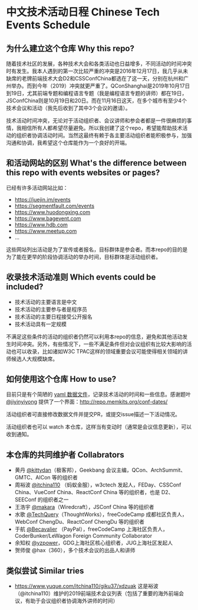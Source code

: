 # 中文技术活动日程 Chinese Tech Events Schedule

## 为什么建立这个仓库 Why this repo?

随着技术社区的发展，各种技术大会和各类活动也日益增多，不同活动的时间冲突时有发生。我本人遇到的第一次比较严重的冲突是2016年12月17日，我几乎从未缺席的老牌前端技术大会D2和CSSConfChina都选在了这一天，分别在杭州和广州举办。而到今年（2019）冲突就更严重了。QConShanghai是2019年10月17日到19日，尤其前端专题和编程语言专题（我是编程语言专题的讲师）都在19日，JSConfChina则是10月19日和20日。而在11月16日这天，在多个城市有至少4个技术会议和活动（我先后收到了其中3个会议的邀请）。

技术活动时间冲突，无论对于活动组织者、会议讲师和参会者都是一件很麻烦的事情，我相信所有人都希望尽量避免。所以我创建了这个repo，希望能帮助技术活动的组织者协调活动时间。当然这最终有赖于各主要活动组织者能积极参与，加强沟通和协调，我希望这个仓库能作为一个良好的开端。

## 和活动网站的区别 What's the difference between this repo with events websites or pages?

已经有许多活动网站比如：

- https://juejin.im/events
- https://segmentfault.com/events
- https://www.huodongxing.com
- https://www.bagevent.com
- https://www.hdb.com
- https://www.meetup.com
- ...

这些网站列出活动是为了宣传或者报名，目标群体是参会者。而本repo的目的是为了能在更早的阶段协调活动的举办时间，目标群体是活动组织者。

## 收录技术活动准则 Which events could be included?

- 技术活动的主要语言是中文
- 技术活动的主要参与者是程序员
- 技术活动的主要日程接受公开报名
- 技术活动具有一定规模

不满足这些条件的活动的组织者仍然可以利用本repo的信息，避免和其他活动发生时间冲突。另外，有些情况下，一些不满足条件但对会议组织有比较大影响的活动也可以收录，比如诸如W3C TPAC这样的领域重要会议可能使得相关领域的讲师候选人大规模缺席。

## 如何使用这个仓库 How to use?

目前只是有个简陋的 [yaml 数据文件](./2019.yaml)，记录技术活动的时间和一些信息。感谢题叶 [@jiyinyiyong](https://github.com/jiyinyiyong) 提供了一个界面：http://repo.memkits.org/conf-dates/

活动组织者可直接修改数据文件并提交PR，或提交issue描述一下活动情况。

活动组织者也可以 watch 本仓库，这样当有变动时（通常是会议信息更新），可以收到通知。

## 本仓库的共同维护者 Collabrators

- 黄丹 [@kittydan](https://github.com/kittydan)（极客邦），Geekbang 会议主编，QCon、ArchSummit、GMTC、AICon 等的组织者
- 周裕波 [@itchina110](https://github.com/itchina110) （蚂蚁金服），w3ctech 发起人，FEDay、CSSConf China、VueConf China、ReactConf China 等的组织者，也是 D2、SEEConf 的组织者之一
- 王浩宇 [@makara](https://github.com/makara)（Wiredcraft），JSConf China 等的组织者
- 水歌 [@TechQuery](https://github.com/TechQuery)（ThoughtWorks），freeCodeCamp 成都社区负责人，WebConf ChengDu、ReactConf ChengDu 等的组织者
- 于航 [@Becavalier](https://github.com/Becavalier) （PayPal），freeCodeCamp 上海社区负责人，CoderBunker/LeWagon Foreign Community Collaborator
- 余知权 [@yzpower](https://github.com/yzpower)，GDG上海社区核心组织者，JUG上海社区发起人
- 贺师俊 @hax（360），多个技术会议的出品人和讲师

## 类似尝试 Similar tries

- https://www.yuque.com/itchina110/giku37/xdzuak
这是裕波（@itchina110）维护的2019前端技术会议列表（包括了重要的海外前端会议，有助于会议组织者协调海外讲师的时间）
